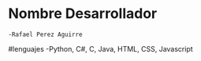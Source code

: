 # Nombre Desarrollador
	-Rafael Perez Aguirre

#lenguajes
	-Python, C#, C, Java, HTML, CSS, Javascript


